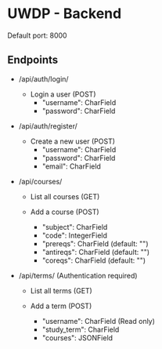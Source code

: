 # UWDP - Backend

Default port: 8000

## Endpoints
- /api/auth/login/
    - Login a user (POST)
        - "username": CharField
        - "password": CharField

- /api/auth/register/
    - Create a new user (POST)
        - "username": CharField
        - "password": CharField
        - "email": CharField

- /api/courses/
    - List all courses (GET)

    - Add a course (POST)
        - "subject": CharField
        - "code": IntegerField
        - "prereqs": CharField (default: "")
        - "antireqs": CharField (default: "")
        - "coreqs": CharField (default: "")

- /api/terms/ (Authentication required)
    - List all terms (GET)

    - Add a term (POST)
        - "username": CharField (Read only)
        - "study_term": CharField
        - "courses": JSONField
